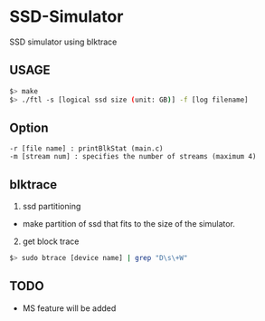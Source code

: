 # SSD-Simulator
SSD simulator using blktrace


## USAGE
```bash
$> make
$> ./ftl -s [logical ssd size (unit: GB)] -f [log filename]

```

## Option
`-r [file name] : printBlkStat (main.c)`  
`-m [stream num] : specifies the number of streams (maximum 4)`


## blktrace
1. ssd partitioning
- make partition of ssd that fits to the size of the simulator.

2. get block trace
```bash
$> sudo btrace [device name] | grep "D\s\+W" 
```

## TODO
- MS feature will be added
